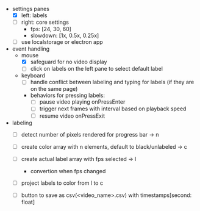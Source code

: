 - settings panes
    - [x] left: labels
    - [ ] right: core settings
        - fps: [24, 30, 60]
        - slowdown: [1x, 0.5x, 0.25x]
    - [ ] use localstorage or electron app
- event handling
    - mouse
        - [x] safeguard for no video display
        - [ ] click on labels on the left pane to select default label
    - keyboard
        - [ ] handle conflict between labeling and typing for labels (if they are on the same page)
        - behaviors for pressing labels:
            - [ ] pause video playing onPressEnter
            - [ ] trigger next frames with interval based on playback speed
            - [ ] resume video onPressExit
- labeling
    - [ ] detect number of pixels rendered for progress bar -> n
    - [ ] create color array with n elements, default to black/unlabeled -> c
    - [ ] create actual label array with fps selected -> l
        - convertion when fps changed
    - [ ] project labels to color from l to c
    - [ ] button to save as csv(<video_name>.csv) with timestamps[second: float]

